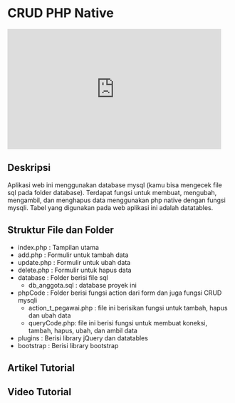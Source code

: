 # CRUD PHP Native
<iframe width="480" height="270" src="https://www.youtube.com/embed/n5nKvqbE9lA" frameborder="0" allow="autoplay; encrypted-media" allowfullscreen></iframe>

## Deskripsi
Aplikasi web ini menggunakan database mysql (kamu bisa mengecek file sql pada folder database). Terdapat fungsi untuk membuat, mengubah, mengambil, dan menghapus data menggunakan php native dengan fungsi mysqli. Tabel yang digunakan pada web aplikasi ini adalah datatables. 

## Struktur File dan Folder

- index.php : Tampilan utama
- add.php : Formulir untuk tambah data
- update.php : Formulir untuk ubah data
- delete.php : Formulir untuk hapus data
- database : Folder berisi file sql
	- db_anggota.sql : database proyek ini
- phpCode : Folder berisi fungsi action dari form dan juga fungsi CRUD mysqli
	- action_t_pegawai.php : file ini berisikan fungsi untuk tambah, hapus dan ubah data
	- queryCode.php: file ini berisi fungsi untuk membuat koneksi, tambah, hapus, ubah, dan ambil data
- plugins : Berisi library jQuery dan datatables
- bootstrap : Berisi library bootstrap

## Artikel Tutorial

## Video Tutorial
